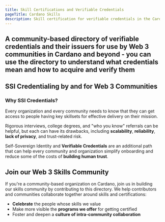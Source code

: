```yaml
---
title: Skill Certifications and Verifiable Credentials
pageTitle: Cardano Skills
description: Skill certification for verifiable credentials in the Cardano community and beyond
---
```

A community-based directory of verifiable credentials and their issuers for use by Web&nbsp;3 communities in Cardano and beyond - you can use the directory to understand what credentials mean and how to acquire and verify them
---
## SSI Credentialing by and for Web&nbsp;3 Communities

### Why SSI Credentials?

Every organization and every community needs to know that they can get access 
to people having key skillsets for effective delivery on their mission.  

Rigorous interviews, college degrees, and "who you know" referrals can be helpful, 
but each can have its drawbacks, including **scalability**, **reliability**, **lack of privacy**, and trust-related risk.

Self-Sovereign Identity and **Verifiable Credentials** are an additional path 
that can help every community and organization simplify onboarding and reduce
some of the costs of **building human trust**.

## Join our Web 3 Skills Community

If you're a community-based organization on Cardano, join us in building our 
skills community by contributing to this directory. We help contributors and communities collaborate together around skills and certifications:

  * **Celebrate** the people whose skills we value
  * Make more visible the **programs we offer** for getting certified
  * Foster and deepen a **culture of intra-community collaboration**

